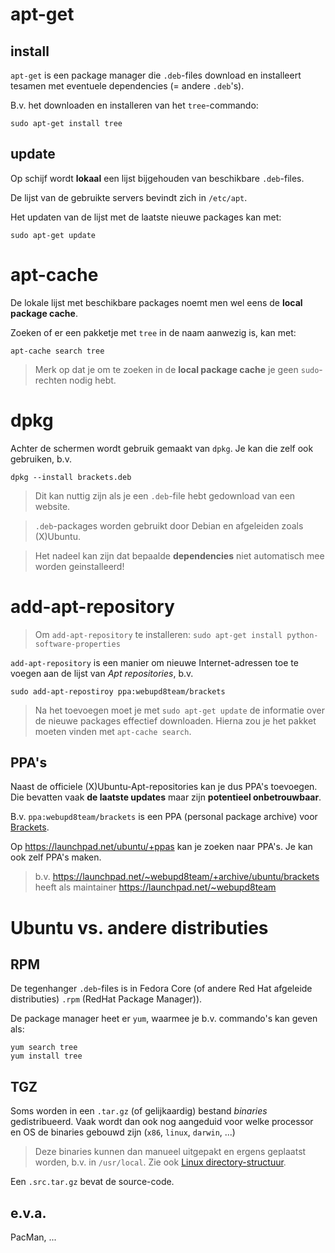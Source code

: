 # apt-get

## install

`apt-get` is een package manager die `.deb`-files download en installeert tesamen met eventuele dependencies (= andere `.deb`'s).

B.v. het downloaden en installeren van het `tree`-commando:

```
sudo apt-get install tree
```

## update

Op schijf wordt **lokaal** een lijst bijgehouden van beschikbare `.deb`-files.

De lijst van de gebruikte servers bevindt zich in `/etc/apt`.

Het updaten van de lijst met de laatste nieuwe packages kan met:

```
sudo apt-get update
```

# apt-cache

De lokale lijst met beschikbare packages noemt men wel eens de **local package cache**.

Zoeken of er een pakketje met `tree` in de naam aanwezig is, kan met:

```
apt-cache search tree
```

> Merk op dat je om te zoeken in de **local package cache** je geen `sudo`-rechten nodig hebt.

# dpkg

Achter de schermen wordt gebruik gemaakt van `dpkg`. Je kan die zelf ook gebruiken, b.v.

```
dpkg --install brackets.deb
```

> Dit kan nuttig zijn als je een `.deb`-file hebt gedownload van een website.

> `.deb`-packages worden gebruikt door Debian en afgeleiden zoals (X)Ubuntu.

> Het nadeel kan zijn dat bepaalde **dependencies** niet automatisch mee worden geinstalleerd!

# add-apt-repository

> Om `add-apt-repository` te installeren: `sudo apt-get install python-software-properties`

`add-apt-repository` is een manier om nieuwe Internet-adressen toe te voegen aan de lijst van *Apt repositories*, b.v.

```
sudo add-apt-repostiroy ppa:webupd8team/brackets
```

> Na het toevoegen moet je met `sudo apt-get update` de informatie over de nieuwe packages effectief downloaden.
> Hierna zou je het pakket moeten vinden met `apt-cache search`.

## PPA's

Naast de officiele (X)Ubuntu-Apt-repositories kan je dus PPA's toevoegen.
Die bevatten vaak **de laatste updates** maar zijn **potentieel onbetrouwbaar**.

B.v. `ppa:webupd8team/brackets` is een PPA (personal package archive) voor [Brackets](http://brackets.io/).

Op https://launchpad.net/ubuntu/+ppas kan je zoeken naar PPA's.
Je kan ook zelf PPA's maken.

> b.v. https://launchpad.net/~webupd8team/+archive/ubuntu/brackets heeft als maintainer
https://launchpad.net/~webupd8team


# Ubuntu vs. andere distributies

## RPM

De tegenhanger `.deb`-files is in Fedora Core (of andere Red Hat afgeleide distributies) `.rpm` (RedHat Package Manager)).

De package manager heet er `yum`, waarmee je b.v. commando's kan geven als:

```
yum search tree
yum install tree
```

## TGZ

Soms worden in een `.tar.gz` (of gelijkaardig) bestand *binaries* gedistribueerd. Vaak wordt dan ook nog aangeduid voor welke processor en OS de binaries gebouwd zijn (`x86`, `linux`, `darwin`, ...)

> Deze binaries kunnen dan manueel uitgepakt en ergens geplaatst worden, b.v. in `/usr/local`. Zie ook [Linux directory-structuur](Directories.md).

Een `.src.tar.gz` bevat de source-code.

## e.v.a.

PacMan, ...

